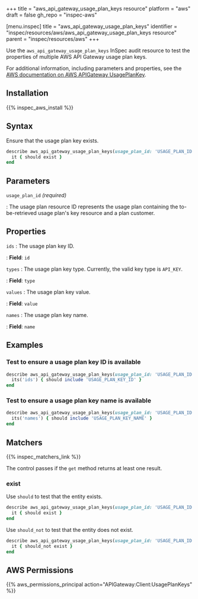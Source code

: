 +++
title = "aws_api_gateway_usage_plan_keys resource"
platform = "aws"
draft = false
gh_repo = "inspec-aws"

[menu.inspec]
title = "aws_api_gateway_usage_plan_keys"
identifier = "inspec/resources/aws/aws_api_gateway_usage_plan_keys resource"
parent = "inspec/resources/aws"
+++

Use the `aws_api_gateway_usage_plan_keys` InSpec audit resource to test the properties of multiple AWS API Gateway usage plan keys.

For additional information, including parameters and properties, see the [AWS documentation on AWS APIGateway UsagePlanKey](https://docs.aws.amazon.com/AWSCloudFormation/latest/UserGuide/aws-resource-apigateway-usageplankey.html).

## Installation

{{% inspec_aws_install %}}

## Syntax

Ensure that the usage plan key exists.

```ruby
describe aws_api_gateway_usage_plan_keys(usage_plan_id: 'USAGE_PLAN_ID') do
  it { should exist }
end
```

## Parameters

`usage_plan_id` _(required)_

: The usage plan resource ID represents the usage plan containing the to-be-retrieved usage plan's key resource and a plan customer.

## Properties

`ids`
: The usage plan key ID.

: **Field**: `id`

`types`
: The usage plan key type. Currently, the valid key type is `API_KEY`.

: **Field**: `type`

`values`
: The usage plan key value.

: **Field**: `value`

`names`
: The usage plan key name.

: **Field**: `name`

## Examples

### Test to ensure a usage plan key ID is available

```ruby
describe aws_api_gateway_usage_plan_keys(usage_plan_id: 'USAGE_PLAN_ID') do
  its('ids') { should include 'USAGE_PLAN_KEY_ID' }
end
```

### Test to ensure a usage plan key name is available

```ruby
describe aws_api_gateway_usage_plan_keys(usage_plan_id: 'USAGE_PLAN_ID') do
  its('names') { should include 'USAGE_PLAN_KEY_NAME' }
end
```

## Matchers

{{% inspec_matchers_link %}}

The control passes if the `get` method returns at least one result.

### exist

Use `should` to test that the entity exists.

```ruby
describe aws_api_gateway_usage_plan_keys(usage_plan_id: 'USAGE_PLAN_ID') do
  it { should exist }
end
```

Use `should_not` to test that the entity does not exist.

```ruby
describe aws_api_gateway_usage_plan_keys(usage_plan_id: 'USAGE_PLAN_ID') do
  it { should_not exist }
end
```

## AWS Permissions

{{% aws_permissions_principal action="APIGateway:Client:UsagePlanKeys" %}}
